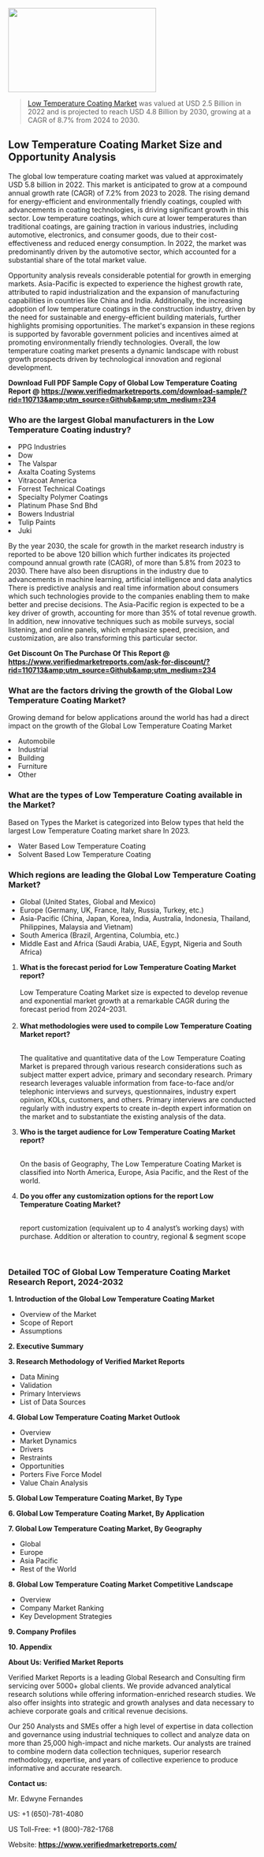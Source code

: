 <img src="https://ffe5etoiles.com/wp-content/uploads/2024/12/MST1-300x171.png" alt="" width="300" height="171" class="alignnone size-medium wp-image-20088" /><blockquote><p><p><a href="https://www.verifiedmarketreports.com/download-sample/?rid=110713&utm_source=Github&utm_medium=234" target="_blank">Low Temperature Coating Market</a> was valued at USD 2.5 Billion in 2022 and is projected to reach USD 4.8 Billion by 2030, growing at a CAGR of 8.7% from 2024 to 2030.</p></blockquote><p><h2>Low Temperature Coating Market Size and Opportunity Analysis</h2><p>The global low temperature coating market was valued at approximately USD 5.8 billion in 2022. This market is anticipated to grow at a compound annual growth rate (CAGR) of 7.2% from 2023 to 2028. The rising demand for energy-efficient and environmentally friendly coatings, coupled with advancements in coating technologies, is driving significant growth in this sector. Low temperature coatings, which cure at lower temperatures than traditional coatings, are gaining traction in various industries, including automotive, electronics, and consumer goods, due to their cost-effectiveness and reduced energy consumption. In 2022, the market was predominantly driven by the automotive sector, which accounted for a substantial share of the total market value.</p><p>Opportunity analysis reveals considerable potential for growth in emerging markets. Asia-Pacific is expected to experience the highest growth rate, attributed to rapid industrialization and the expansion of manufacturing capabilities in countries like China and India. Additionally, the increasing adoption of low temperature coatings in the construction industry, driven by the need for sustainable and energy-efficient building materials, further highlights promising opportunities. The market's expansion in these regions is supported by favorable government policies and incentives aimed at promoting environmentally friendly technologies. Overall, the low temperature coating market presents a dynamic landscape with robust growth prospects driven by technological innovation and regional development.</p></p><p class=""><strong>Download Full PDF Sample Copy of Global Low Temperature Coating Report @ <a href="https://www.verifiedmarketreports.com/download-sample/?rid=110713&amp;utm_source=Github&amp;utm_medium=234" target="_blank">https://www.verifiedmarketreports.com/download-sample/?rid=110713&amp;utm_source=Github&amp;utm_medium=234</a></strong></p><h3 id="" class="">Who are the largest Global manufacturers in the Low Temperature Coating industry?</h3><p><li>PPG Industries</li><li> Dow</li><li> The Valspar</li><li> Axalta Coating Systems</li><li> Vitracoat America</li><li> Forrest Technical Coatings</li><li> Specialty Polymer Coatings</li><li> Platinum Phase Snd Bhd</li><li> Bowers Industrial</li><li> Tulip Paints</li><li> Juki</li></p><div class=""><div class="" dir="" data-message-author-role="" data-message-id="" data-message-model-slug=""><div class=""><div class=""><div class=""><div class="" dir="" data-message-author-role="" data-message-id="" data-message-model-slug=""><div class=""><div class=""><p>By the year 2030, the scale for growth in the market research industry is reported to be above 120 billion which further indicates its projected compound annual growth rate (CAGR), of more than 5.8% from 2023 to 2030. There have also been disruptions in the industry due to advancements in machine learning, artificial intelligence and data analytics There is predictive analysis and real time information about consumers which such technologies provide to the companies enabling them to make better and precise decisions. The Asia-Pacific region is expected to be a key driver of growth, accounting for more than 35% of total revenue growth. In addition, new innovative techniques such as mobile surveys, social listening, and online panels, which emphasize speed, precision, and customization, are also transforming this particular sector.</p><p><strong>Get Discount On The Purchase Of This Report @&nbsp; <a href="https://www.verifiedmarketreports.com/ask-for-discount/?rid=110713&amp;utm_source=Github&amp;utm_medium=234" target="_blank">https://www.verifiedmarketreports.com/ask-for-discount/?rid=110713&amp;utm_source=Github&amp;utm_medium=234</a></strong></p></div></div></div></div></div></div></div></div><h3 id="" class="">What are the factors driving the growth of the Global Low Temperature Coating Market?</h3><p id="" class="">Growing demand for below applications around the world has had a direct impact on the growth of the Global Low Temperature Coating Market</p><p id="" class=""><li>Automobile</li><li> Industrial</li><li> Building</li><li> Furniture</li><li> Other</li></p><h3 id="" class="">What are the types of Low Temperature Coating available in the Market?</h3><p id="" class="">Based on Types the Market is categorized into Below types that held the largest Low Temperature Coating market share In 2023.</p><p id="" class=""><li>Water Based Low Temperature Coating</li><li> Solvent Based Low Temperature Coating</li></p><h3 id="" class="">Which regions are leading the Global Low Temperature Coating Market?</h3><ul><li>Global (United States, Global and Mexico)</li><li>Europe (Germany, UK, France, Italy, Russia, Turkey, etc.)</li><li>Asia-Pacific (China, Japan, Korea, India, Australia, Indonesia, Thailand, Philippines, Malaysia and Vietnam)</li><li>South America (Brazil, Argentina, Columbia, etc.)</li><li>Middle East and Africa (Saudi Arabia, UAE, Egypt, Nigeria and South Africa)</li></ul><p><ol><li><strong>What is the forecast period for Low Temperature Coating Market report?<br /></strong><br /><span data-sheets-root="1" data-sheets-value="{&quot;1&quot;:2,&quot;2&quot;:&quot;XXXX size is expected to develop revenue and exponential market growth at a remarkable CAGR during the forecast period from 2024&ndash;2030.&quot;}" data-sheets-userformat="{&quot;2&quot;:12674,&quot;4&quot;:{&quot;1&quot;:2,&quot;2&quot;:16776960},&quot;10&quot;:2,&quot;11&quot;:0,&quot;15&quot;:&quot;Arial&quot;,&quot;16&quot;:12}">Low Temperature Coating Market size is expected to develop revenue and exponential market growth at a remarkable CAGR during the forecast period from 2024&ndash;2031.</span><br /><br /></li><li><strong>What methodologies were used to compile Low Temperature Coating Market report?<br /><br /></strong><p>The qualitative and quantitative data of the&nbsp;Low Temperature Coating Market is prepared through various research considerations such as subject matter expert advice, primary and secondary research. Primary research leverages valuable information from face-to-face and/or telephonic interviews and surveys, questionnaires, industry expert opinion, KOLs, customers, and others. Primary interviews are conducted regularly with industry experts to create in-depth expert information on the market and to substantiate the existing analysis of the data.&nbsp;</p></li><li><strong>Who is the target audience for Low Temperature Coating Market report?<br /><br /></strong><p>On the basis of Geography, The&nbsp;Low Temperature Coating Market is classified into North America, Europe, Asia Pacific, and the Rest of the world.</p></li><li><strong>Do you offer any customization options for the report Low Temperature Coating Market?<br /><br /></strong><p>report customization (equivalent up to 4 analyst&rsquo;s working days) with purchase. Addition or alteration to country, regional &amp; segment scope</p><p>&nbsp;</p></li></ol></p><h3 id="" class="">Detailed TOC of Global Low Temperature Coating Market Research Report, 2024-2032</h3><p id="" class=""><strong>1. Introduction of the Global Low Temperature Coating Market</strong></p><ul><li>Overview of the Market</li><li>Scope of Report</li><li>Assumptions</li></ul><p id="" class=""><strong>2. Executive Summary</strong></p><p id="" class=""><strong>3. Research Methodology of&nbsp;Verified Market Reports</strong></p><ul><li>Data Mining</li><li>Validation</li><li>Primary Interviews</li><li>List of Data Sources</li></ul><p id="" class=""><strong>4. Global Low Temperature Coating Market Outlook</strong></p><ul><li>Overview</li><li>Market Dynamics</li><li>Drivers</li><li>Restraints</li><li>Opportunities</li><li>Porters Five Force Model</li><li>Value Chain Analysis</li></ul><p id="" class=""><strong>5. Global Low Temperature Coating Market, By&nbsp;Type</strong></p><p id="" class=""><strong>6. Global Low Temperature Coating Market, By Application</strong></p><p id="" class=""><strong>7. Global Low Temperature Coating Market, By Geography</strong></p><ul><li>Global</li><li>Europe</li><li>Asia Pacific</li><li>Rest of the World</li></ul><p id="" class=""><strong>8. Global Low Temperature Coating Market Competitive Landscape</strong></p><ul><li>Overview</li><li>Company Market Ranking</li><li>Key Development Strategies</li></ul><p id="" class=""><strong>9. Company Profiles</strong></p><p id="" class=""><strong>10. Appendix</strong></p><p id="" class=""><strong>About Us: Verified Market Reports</strong></p><p id="" class="">Verified Market Reports is a leading Global Research and Consulting firm servicing over 5000+ global clients. We provide advanced analytical research solutions while offering information-enriched research studies. We also offer insights into strategic and growth analyses and data necessary to achieve corporate goals and critical revenue decisions.</p><p id="" class="">Our 250 Analysts and SMEs offer a high level of expertise in data collection and governance using industrial techniques to collect and analyze data on more than 25,000 high-impact and niche markets. Our analysts are trained to combine modern data collection techniques, superior research methodology, expertise, and years of collective experience to produce informative and accurate research.</p><p id="" class=""><strong>Contact us:</strong></p><p id="" class="">Mr. Edwyne Fernandes</p><p id="" class="">US: +1 (650)-781-4080</p><p id="" class="">US Toll-Free: +1 (800)-782-1768</p><p id="" class="">Website: <a target="" data-test-app-aware-link=""><strong>https://www.verifiedmarketreports.com/</strong></a></p>
